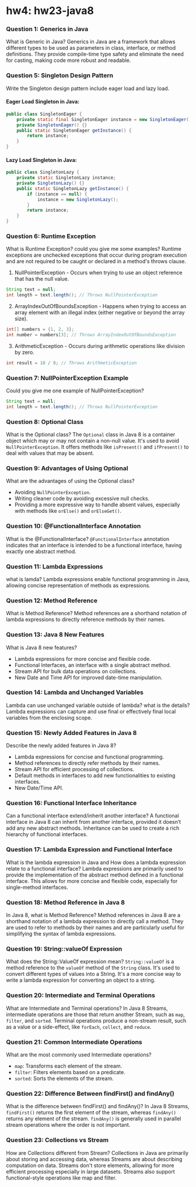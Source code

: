 # hw4: hw23-java8
### Question 1: Generics in Java
What is Generic in Java?
Generics in Java are a framework that allows different types to be used as parameters in class, interface, or method definitions. They provide compile-time type safety and eliminate the need for casting, making code more robust and readable.

### Question 5: Singleton Design Pattern
Write the Singleton design pattern include eager load and lazy load.
#### Eager Load Singleton in Java:
```java
public class SingletonEager {
    private static final SingletonEager instance = new SingletonEager();
    private SingletonEager() {}
    public static SingletonEager getInstance() {
        return instance;
    }
}
```
#### Lazy Load Singleton in Java:
```java
public class SingletonLazy {
    private static SingletonLazy instance;
    private SingletonLazy() {}
    public static SingletonLazy getInstance() {
        if (instance == null) {
            instance = new SingletonLazy();
        }
        return instance;
    }
}
```

### Question 6: Runtime Exception
What is Runtime Exception? could you give me some examples?
Runtime exceptions are unchecked exceptions that occur during program execution and are not required to be caught or declared in a method's throws clause.
1. NullPointerException - Occurs when trying to use an object reference that has the null value.
```java
String text = null;
int length = text.length(); // Throws NullPointerException
```
2. ArrayIndexOutOfBoundsException - Happens when trying to access an array element with an illegal index (either negative or beyond the array size).
```java
int[] numbers = {1, 2, 3};
int number = numbers[3]; // Throws ArrayIndexOutOfBoundsException
```
3. ArithmeticException - Occurs during arithmetic operations like division by zero.
```java
int result = 10 / 0; // Throws ArithmeticException
```

### Question 7: NullPointerException Example
Could you give me one example of NullPointerException?
```java
String text = null;
int length = text.length(); // Throws NullPointerException
```

### Question 8: Optional Class
What is the Optional class?
The `Optional` class in Java 8 is a container object which may or may not contain a non-null value. It's used to avoid `NullPointerException`. It offers methods like `isPresent()` and `ifPresent()` to deal with values that may be absent.

### Question 9: Advantages of Using Optional
What are the advantages of using the Optional class?
- Avoiding `NullPointerException`.
- Writing cleaner code by avoiding excessive null checks.
- Providing a more expressive way to handle absent values, especially with methods like `orElse()` and `orElseGet()`.

### Question 10: @FunctionalInterface Annotation
What is the @FunctionalInterface?
`@FunctionalInterface` annotation indicates that an interface is intended to be a functional interface, having exactly one abstract method.

### Question 11: Lambda Expressions
what is lamda?
Lambda expressions enable functional programming in Java, allowing concise representation of methods as expressions.

### Question 12: Method Reference
What is Method Reference?
Method references are a shorthand notation of lambda expressions to directly reference methods by their names.

### Question 13: Java 8 New Features
What is Java 8 new features?
- Lambda expressions for more concise and flexible code.
- Functional Interfaces, an interface with a single abstract method.
- Stream API for bulk data operations on collections.
- New Date and Time API for improved date-time manipulation.

### Question 14: Lambda and Unchanged Variables
Lambda can use unchanged variable outside of lambda? what is the details?
Lambda expressions can capture and use final or effectively final local variables from the enclosing scope.

### Question 15: Newly Added Features in Java 8
Describe the newly added features in Java 8?
- Lambda expressions for concise and functional programming.
- Method references to directly refer methods by their names.
- Stream API for efficient processing of collections.
- Default methods in interfaces to add new functionalities to existing interfaces.
- New Date/Time API.

### Question 16: Functional Interface Inheritance
Can a functional interface extend/inherit another interface?
A functional interface in Java 8 can inherit from another interface, provided it doesn’t add any new abstract methods. Inheritance can be used to create a rich hierarchy of functional interfaces.

### Question 17: Lambda Expression and Functional Interface
What is the lambda expression in Java and How does a lambda expression relate 
to a functional interface?
Lambda expressions are primarily used to provide the implementation of the abstract method defined in a functional interface. This allows for more concise and flexible code, especially for single-method interfaces.

### Question 18: Method Reference in Java 8
In Java 8, what is Method Reference?
Method references in Java 8 are a shorthand notation of a lambda expression to directly call a method. They are used to refer to methods by their names and are particularly useful for simplifying the syntax of lambda expressions.

### Question 19: String::valueOf Expression
What does the String::ValueOf expression mean?
`String::valueOf` is a method reference to the `valueOf` method of the `String` class. It's used to convert different types of values into a String. It's a more concise way to write a lambda expression for converting an object to a string.

### Question 20: Intermediate and Terminal Operations
What are Intermediate and Terminal operations?
In Java 8 Streams, intermediate operations are those that return another Stream, such as `map`, `filter`, and `sorted`. Terminal operations produce a non-stream result, such as a value or a side-effect, like `forEach`, `collect`, and `reduce`.

### Question 21: Common Intermediate Operations
What are the most commonly used Intermediate operations?
- `map`: Transforms each element of the stream.
- `filter`: Filters elements based on a predicate.
- `sorted`: Sorts the elements of the stream.

### Question 22: Difference Between findFirst() and findAny()
What is the difference between findFirst() and findAny()?
In Java 8 Streams, `findFirst()` returns the first element of the stream, whereas `findAny()` returns any element of the stream. `findAny()` is generally used in parallel stream operations where the order is not important.

### Question 23: Collections vs Stream
How are Collections different from Stream?
Collections in Java are primarily about storing and accessing data, whereas Streams are about describing computation on data. Streams don't store elements, allowing for more efficient processing especially in large datasets. Streams also support functional-style operations like map and filter.

